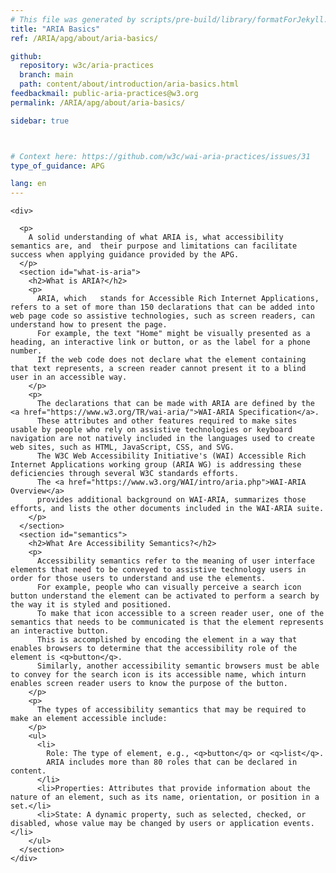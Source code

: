 ```yaml
---
# This file was generated by scripts/pre-build/library/formatForJekyll.js
title: "ARIA Basics"
ref: /ARIA/apg/about/aria-basics/

github:
  repository: w3c/aria-practices
  branch: main
  path: content/about/introduction/aria-basics.html
feedbackmail: public-aria-practices@w3.org
permalink: /ARIA/apg/about/aria-basics/

sidebar: true



# Context here: https://github.com/w3c/wai-aria-practices/issues/31
type_of_guidance: APG

lang: en
---
```

<meta charset="UTF-8" />
<meta content="width=device-width, initial-scale=1.0" name="viewport" />
<title>ARIA Basics</title>

<script src="../../../../content-assets/wai-aria-practices/shared/js/highlight.pack.js"></script>
<script src="../../../../content-assets/wai-aria-practices/shared/js/app.js"></script>
<script src="../../../../content-assets/wai-aria-practices/shared/js/skipto.js"></script>


<link 
  rel="stylesheet"
  href="{{ '/content-assets/wai-aria-practices/styles.css' | relative_url }}"
>
<!-- Code highlighting styles -->
<link 
  rel="stylesheet"
  href="{{ '/content-assets/wai-aria-practices/shared/css/github.css' | relative_url }}"
>

<script>
const addBodyClass = undefined;
const enableSidebar = true;
if (addBodyClass) document.body.classList.add(addBodyClass);
if (enableSidebar) document.body.classList.add('has-sidebar');
</script>
    

<script>
    const parentPage = window.location.pathname.match(
      /\/(patterns|practices|about)\//
    )?.[1];
    if (parentPage) {
      const parentHref = 'a[href*="' + parentPage + '"]';
      document.querySelector(parentHref).classList.add('active');
    }
  </script>
<div>

    <div>
      
      <p>
        A solid understanding of what ARIA is, what accessibility semantics are, and  their purpose and limitations can facilitate success when applying guidance provided by the APG.
      </p>
      <section id="what-is-aria">
        <h2>What is ARIA?</h2>
        <p>
          ARIA, which   stands for Accessible Rich Internet Applications, refers to a set of more than 150 declarations that can be added into web page code so assistive technologies, such as screen readers, can understand how to present the page.
          For example, the text "Home" might be visually presented as a heading, an interactive link or button, or as the label for a phone number.
          If the web code does not declare what the element containing that text represents, a screen reader cannot present it to a blind user in an accessible way.
        </p>
        <p>
          The declarations that can be made with ARIA are defined by the <a href="https://www.w3.org/TR/wai-aria/">WAI-ARIA Specification</a>.
          These attributes and other features required to make sites usable by people who rely on assistive technologies or keyboard navigation are not natively included in the languages used to create web sites, such as HTML, JavaScript, CSS, and SVG.
          The W3C Web Accessibility Initiative's (WAI) Accessible Rich Internet Applications working group (ARIA WG) is addressing these deficiencies through several W3C standards efforts.
          The <a href="https://www.w3.org/WAI/intro/aria.php">WAI-ARIA Overview</a>
          provides additional background on WAI-ARIA, summarizes those efforts, and lists the other documents included in the WAI-ARIA suite.
        </p>
      </section>
      <section id="semantics">
        <h2>What Are Accessibility Semantics?</h2>
        <p>
          Accessibility semantics refer to the meaning of user interface elements that need to be conveyed to assistive technology users in order for those users to understand and use the elements.
          For example, people who can visually perceive a search icon button understand the element can be activated to perform a search by the way it is styled and positioned.
          To make that icon accessible to a screen reader user, one of the semantics that needs to be communicated is that the element represents an interactive button.
          This is accomplished by encoding the element in a way that enables browsers to determine that the accessibility role of the element is <q>button</q>.
          Similarly, another accessibility semantic browsers must be able to convey for the search icon is its accessible name, which inturn enables screen reader users to know the purpose of the button.
        </p>
        <p> 
          The types of accessibility semantics that may be required to make an element accessible include:
        </p>
        <ul>
          <li>
            Role: The type of element, e.g., <q>button</q> or <q>list</q>.
            ARIA includes more than 80 roles that can be declared in content.
          </li>
          <li>Properties: Attributes that provide information about the nature of an element, such as its name, orientation, or position in a set.</li>
          <li>State: A dynamic property, such as selected, checked, or disabled, whose value may be changed by users or application events.</li>
        </ul>
      </section>
    </div>
  
</div>
<script 
  src="{{ '/content-assets/wai-aria-practices/shared/js/skipto.js' | relative_url }}"
></script>
